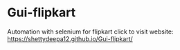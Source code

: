# Gui-flipkart
Automation with selenium for flipkart 
click to visit website: https://shettydeepa12.github.io/Gui-flipkart/
